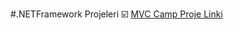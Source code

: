 #.NETFramework Projeleri
☑️ [MVC Camp Proje Linki](https://www.youtube.com/playlist?list=PLKnjBHu2xXNNQJehhCg--CzQQMHXTsFAb)